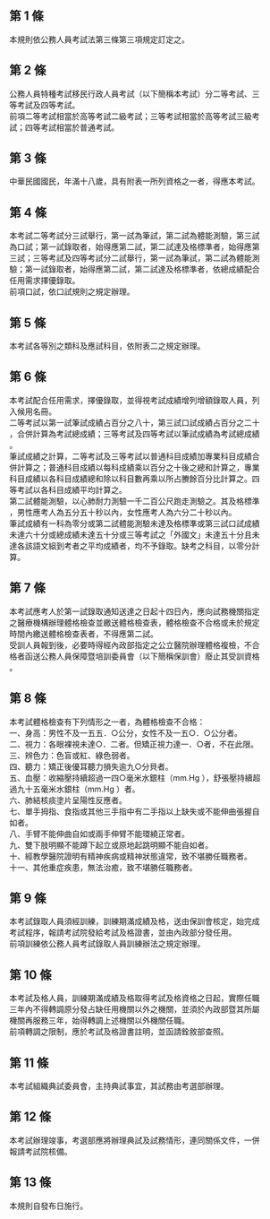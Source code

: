 第 1 條
-------
本規則依公務人員考試法第三條第三項規定訂定之。

第 2 條
-------
公務人員特種考試移民行政人員考試（以下簡稱本考試）分二等考試、三  
等考試及四等考試。  
前項二等考試相當於高等考試二級考試；三等考試相當於高等考試三級考  
試；四等考試相當於普通考試。

第 3 條
-------
中華民國國民，年滿十八歲，具有附表一所列資格之一者，得應本考試。

第 4 條
-------
本考試二等考試分三試舉行，第一試為筆試，第二試為體能測驗，第三試  
為口試；第一試錄取者，始得應第二試，第二試達及格標準者，始得應第  
三試；三等考試及四等考試分二試舉行，第一試為筆試，第二試為體能測  
驗；第一試錄取者，始得應第二試，第二試達及格標準者，依總成績配合  
任用需求擇優錄取。  
前項口試，依口試規則之規定辦理。

第 5 條
-------
本考試各等別之類科及應試科目，依附表二之規定辦理。

第 6 條
-------
本考試配合任用需求，擇優錄取，並得視考試成績增列增額錄取人員，列  
入候用名冊。  
二等考試以第一試筆試成績占百分之八十，第三試口試成績占百分之二十  
，合併計算為考試總成績；三等考試及四等考試以筆試成績為考試總成績  
。  
筆試成績之計算，二等考試及三等考試以普通科目成績加專業科目成績合  
併計算之；普通科目成績以每科成績乘以百分之十後之總和計算之，專業  
科目成績以各科目成績總和除以科目數再乘以所占賸餘百分比計算之。四  
等考試以各科目成績平均計算之。  
第二試體能測驗，以心肺耐力測驗一千二百公尺跑走測驗之。其及格標準  
，男性應考人為五分五十秒以內，女性應考人為六分二十秒以內。  
筆試成績有一科為零分或第二試體能測驗未達及格標準或第三試口試成績  
未達六十分或總成績未達五十分或三等考試之「外國文」未達五十分且未  
達各該語文組到考者之平均成績者，均不予錄取。缺考之科目，以零分計  
算。

第 7 條
-------
本考試應考人於第一試錄取通知送達之日起十四日內，應向試務機關指定  
之醫療機構辦理體格檢查並繳送體格檢查表，體格檢查不合格或未於規定  
時間內繳送體格檢查表者，不得應第二試。  
受訓人員報到後，必要時得經內政部指定之公立醫院辦理體格複檢，不合  
格者函送公務人員保障暨培訓委員會（以下簡稱保訓會）廢止其受訓資格  
。

第 8 條
-------
本考試體格檢查有下列情形之一者，為體格檢查不合格：  
一、身高：男性不及一五五．○公分，女性不及一五○．○公分者。  
二、視力：各眼裸視未達○．二者。但矯正視力達一．○者，不在此限。  
三、辨色力：色盲或紅、綠色弱者。  
四、聽力：矯正後優耳聽力損失逾九○分貝者。  
五、血壓：收縮壓持續超過一四○毫米水銀柱（mm.Hg ），舒張壓持續超  
    過九十五毫米水銀柱（mm.Hg ）者。  
六、肺結核痰塗片呈陽性反應者。  
七、單手拇指、食指或其他三手指中有二手指以上缺失或不能伸曲張握自  
    如者。  
八、手臂不能伸曲自如或兩手伸臂不能環繞正常者。  
九、雙下肢明顯不能蹲下起立或原地起跳明顯不能自如者。  
十、經教學醫院證明有精神疾病或精神狀態違常，致不堪勝任職務者。  
十一、其他重症疾患，無法治癒，致不堪勝任職務者。

第 9 條
-------
本考試錄取人員須經訓練，訓練期滿成績及格，送由保訓會核定，始完成  
考試程序，報請考試院發給考試及格證書，並由內政部分發任用。  
前項訓練依公務人員考試錄取人員訓練辦法之規定辦理。

第 10 條
--------
本考試及格人員，訓練期滿成績及格取得考試及格資格之日起，實際任職  
三年內不得轉調原分發占缺任用機關以外之機關，並須於內政部暨其所屬  
機關再服務三年，始得轉調上述機關以外機關任職。  
前項轉調之限制，應於考試及格證書註明，並函請銓敘部查照。

第 11 條
--------
本考試組織典試委員會，主持典試事宜，其試務由考選部辦理。

第 12 條
--------
本考試辦理竣事，考選部應將辦理典試及試務情形，連同關係文件，一併  
報請考試院核備。

第 13 條
--------
本規則自發布日施行。

